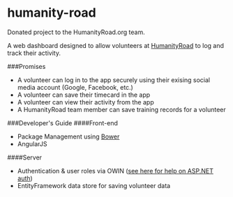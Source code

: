 # humanity-road
Donated project to the HumanityRoad.org team.

A web dashboard designed to allow volunteers at [HumanityRoad](http://humanityroad.org) to log and track their activity.

###Promises
 - A volunteer can log in to the app securely using their exising social media account (Google, Facebook, etc.)
 - A volunteer can save their timecard in the app
 - A volunteer can view their activity from the app
 - A HumanityRoad team member can save training records for a volunteer

###Developer's Guide
####Front-end

 - Package Management using [Bower](http://bower.io)
 - AngularJS

####Server

 - Authentication & user roles via OWIN ([see here for help on ASP.NET auth](http://oauthforaspnet.com/))
 - EntityFramework data store for saving volunteer data